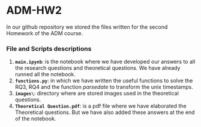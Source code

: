 # ADM-HW2

In our github repository  we stored the files written for the second Homework of the ADM course.

### File and Scripts descriptions
1. __`main.ipynb`__: is the notebook where we have developed our answers to all the research questions and theoretical questions. We have already runned all the notebook.
2. __`functions.py`__: in which we have written the useful functions to solve the RQ3, RQ4 and the function *parsedate* to transform the unix timestamps.
3. __`images\`__: directory where are stored images used in the theoretical questions.
4. __`Theoretical Question.pdf`__: is a pdf file where we have elaborated the Theoretical questions. But we have also added these answers at the end of the notebook. 



